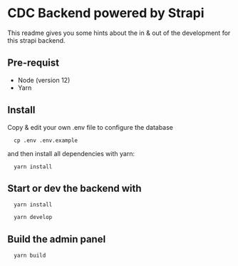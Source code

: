 # CDC Backend powered by Strapi

This readme gives you some hints about the in & out of the development for this strapi backend.

## Pre-requist

- Node (version 12)
- Yarn

## Install

Copy & edit your own .env file to configure the database

```
  cp .env .env.example
```

and then install all dependencies with yarn:

```
  yarn install
```

## Start or dev the backend with

```
  yarn install
```

```
  yarn develop
```

## Build the admin panel

```
  yarn build
```
